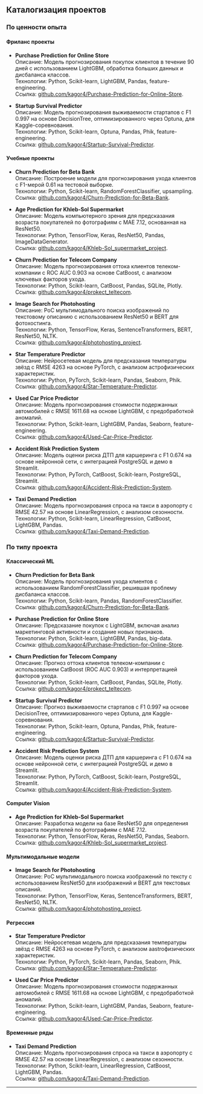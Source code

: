 ## Каталогизация проектов

### По ценности опыта
#### Фриланс проекты
- **Purchase Prediction for Online Store**  
  Описание: Модель прогнозирования покупок клиентов в течение 90 дней с использованием LightGBM, обработка больших данных и дисбаланса классов.  
  Технологии: Python, Scikit-learn, LightGBM, Pandas, feature-engineering.  
  Ссылка: [github.com/kagor4/Purchase-Prediction-for-Online-Store](https://github.com/kagor4/Purchase-Prediction-for-Online-Store).

- **Startup Survival Predictor**  
  Описание: Модель прогнозирования выживаемости стартапов с F1 0.997 на основе DecisionTree, оптимизированного через Optuna, для Kaggle-соревнования.  
  Технологии: Python, Scikit-learn, Optuna, Pandas, Phik, feature-engineering.  
  Ссылка: [github.com/kagor4/Startup-Survival-Predictor](https://github.com/kagor4/Startup-Survival-Predictor).

#### Учебные проекты
- **Churn Prediction for Beta Bank**  
  Описание: Построение модели для прогнозирования ухода клиентов с F1-мерой 0.61 на тестовой выборке.  
  Технологии: Python, Scikit-learn, RandomForestClassifier, upsampling.  
  Ссылка: [github.com/kagor4/Churn-Prediction-for-Beta-Bank](https://github.com/kagor4/Churn-Prediction-for-Beta-Bank).

- **Age Prediction for Khleb-Sol Supermarket**  
  Описание: Модель компьютерного зрения для предсказания возраста покупателей по фотографиям с MAE 7.12, основанная на ResNet50.  
  Технологии: Python, TensorFlow, Keras, ResNet50, Pandas, ImageDataGenerator.  
  Ссылка: [github.com/kagor4/Khleb-Sol_supermarket_project](https://github.com/kagor4/Khleb-Sol_supermarket_project).

- **Churn Prediction for Telecom Company**  
  Описание: Модель прогнозирования оттока клиентов телеком-компании с ROC AUC 0.903 на основе CatBoost, с анализом ключевых факторов ухода.  
  Технологии: Python, Scikit-learn, CatBoost, Pandas, SQLite, Plotly.  
  Ссылка: [github.com/kagor4/prokect_teltecom](https://github.com/kagor4/prokect_teltecom).

- **Image Search for Photohosting**  
  Описание: PoC мультимодального поиска изображений по текстовому описанию с использованием ResNet50 и BERT для фотохостинга.  
  Технологии: Python, TensorFlow, Keras, SentenceTransformers, BERT, ResNet50, NLTK.  
  Ссылка: [github.com/kagor4/photohosting_project](https://github.com/kagor4/photohosting_project).

- **Star Temperature Predictor**  
  Описание: Нейросетевая модель для предсказания температуры звёзд с RMSE 4263 на основе PyTorch, с анализом астрофизических характеристик.  
  Технологии: Python, PyTorch, Scikit-learn, Pandas, Seaborn, Phik.  
  Ссылка: [github.com/kagor4/Star-Temperature-Predictor](https://github.com/kagor4/Star-Temperature-Predictor).

- **Used Car Price Predictor**  
  Описание: Модель прогнозирования стоимости подержанных автомобилей с RMSE 1611.68 на основе LightGBM, с предобработкой аномалий.  
  Технологии: Python, Scikit-learn, LightGBM, Pandas, Seaborn, feature-engineering.  
  Ссылка: [github.com/kagor4/Used-Car-Price-Predictor](https://github.com/kagor4/Used-Car-Price-Predictor).

- **Accident Risk Prediction System**  
  Описание: Модель оценки риска ДТП для каршеринга с F1 0.674 на основе нейронной сети, с интеграцией PostgreSQL и демо в Streamlit.  
  Технологии: Python, PyTorch, CatBoost, Scikit-learn, PostgreSQL, Streamlit.  
  Ссылка: [github.com/kagor4/Accident-Risk-Prediction-System](https://github.com/kagor4/Accident-Risk-Prediction-System).

- **Taxi Demand Prediction**  
  Описание: Модель прогнозирования спроса на такси в аэропорту с RMSE 42.57 на основе LinearRegression, с анализом сезонности.  
  Технологии: Python, Scikit-learn, LinearRegression, CatBoost, LightGBM, Pandas.  
  Ссылка: [github.com/kagor4/Taxi-Demand-Prediction](https://github.com/kagor4/Taxi-Demand-Prediction).

### По типу проекта
#### Классический ML
- **Churn Prediction for Beta Bank**  
  Описание: Модель прогнозирования ухода клиентов с использованием RandomForestClassifier, решившая проблему дисбаланса классов.  
  Технологии: Python, Scikit-learn, Pandas, RandomForestClassifier.  
  Ссылка: [github.com/kagor4/Churn-Prediction-for-Beta-Bank](https://github.com/kagor4/Churn-Prediction-for-Beta-Bank).

- **Purchase Prediction for Online Store**  
  Описание: Предсказание покупок с LightGBM, включая анализ маркетинговой активности и создание новых признаков.  
  Технологии: Python, Scikit-learn, LightGBM, Pandas, big-data.  
  Ссылка: [github.com/kagor4/Purchase-Prediction-for-Online-Store](https://github.com/kagor4/Purchase-Prediction-for-Online-Store).

- **Churn Prediction for Telecom Company**  
  Описание: Прогноз оттока клиентов телеком-компании с использованием CatBoost (ROC AUC 0.903) и интерпретацией факторов ухода.  
  Технологии: Python, Scikit-learn, CatBoost, Pandas, SQLite, Plotly.  
  Ссылка: [github.com/kagor4/prokect_teltecom](https://github.com/kagor4/prokect_teltecom).

- **Startup Survival Predictor**  
  Описание: Прогноз выживаемости стартапов с F1 0.997 на основе DecisionTree, оптимизированного через Optuna, для Kaggle-соревнования.  
  Технологии: Python, Scikit-learn, Optuna, Pandas, Phik, feature-engineering.  
  Ссылка: [github.com/kagor4/Startup-Survival-Predictor](https://github.com/kagor4/Startup-Survival-Predictor).

- **Accident Risk Prediction System**  
  Описание: Модель оценки риска ДТП для каршеринга с F1 0.674 на основе нейронной сети, с интеграцией PostgreSQL и демо в Streamlit.  
  Технологии: Python, PyTorch, CatBoost, Scikit-learn, PostgreSQL, Streamlit.  
  Ссылка: [github.com/kagor4/Accident-Risk-Prediction-System](https://github.com/kagor4/Accident-Risk-Prediction-System).

#### Computer Vision
- **Age Prediction for Khleb-Sol Supermarket**  
  Описание: Разработка модели на базе ResNet50 для определения возраста покупателей по фотографиям с MAE 7.12.  
  Технологии: Python, TensorFlow, Keras, ResNet50, Pandas, Seaborn.  
  Ссылка: [github.com/kagor4/Khleb-Sol_supermarket_project](https://github.com/kagor4/Khleb-Sol_supermarket_project).
  
#### Мультимодальные модели
- **Image Search for Photohosting**  
  Описание: PoC мультимодального поиска изображений по тексту с использованием ResNet50 для изображений и BERT для текстовых описаний.  
  Технологии: Python, TensorFlow, Keras, SentenceTransformers, BERT, ResNet50, NLTK.  
  Ссылка: [github.com/kagor4/photohosting_project](https://github.com/kagor4/photohosting_project).

#### Регрессия
- **Star Temperature Predictor**  
  Описание: Нейросетевая модель для предсказания температуры звёзд с RMSE 4263 на основе PyTorch, с анализом аastroфизических характеристик.  
  Технологии: Python, PyTorch, Scikit-learn, Pandas, Seaborn, Phik.  
  Ссылка: [github.com/kagor4/Star-Temperature-Predictor](https://github.com/kagor4/Star-Temperature-Predictor).

- **Used Car Price Predictor**  
  Описание: Модель прогнозирования стоимости подержанных автомобилей с RMSE 1611.68 на основе LightGBM, с предобработкой аномалий.  
  Технологии: Python, Scikit-learn, LightGBM, Pandas, Seaborn, feature-engineering.  
  Ссылка: [github.com/kagor4/Used-Car-Price-Predictor](https://github.com/kagor4/Used-Car-Price-Predictor).
  
#### Временные ряды
- **Taxi Demand Prediction**  
  Описание: Модель прогнозирования спроса на такси в аэропорту с RMSE 42.57 на основе LinearRegression, с анализом сезонности.  
  Технологии: Python, Scikit-learn, LinearRegression, CatBoost, LightGBM, Pandas.  
  Ссылка: [github.com/kagor4/Taxi-Demand-Prediction](https://github.com/kagor4/Taxi-Demand-Prediction).
---

